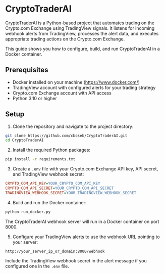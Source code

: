 # CryptoTraderAI

CryptoTraderAI is a Python-based project that automates trading on the Crypto.com Exchange using TradingView signals. It listens for incoming webhook alerts from TradingView, processes the alert data, and executes appropriate trading actions on the Crypto.com Exchange.

This guide shows you how to configure, build, and run CryptoTraderAI in a Docker container.

## Prerequisites

- Docker installed on your machine (https://www.docker.com/)
- TradingView account with configured alerts for your trading strategy
- Crypto.com Exchange account with API access
- Python 3.10 or higher

## Setup

1. Clone the repository and navigate to the project directory:

```bash
git clone https://github.com/cboseb/CryptoTraderAI.git
cd CryptoTraderAI
```

2. Install the required Python packages:

```bash
pip install -r requirements.txt
```

3. Create a `.env` file with your Crypto.com Exchange API key, API secret, and TradingView webhook secret:

```ini
CRYPTO_COM_API_KEY=YOUR_CRYPTO_COM_API_KEY
CRYPTO_COM_API_SECRET=YOUR_CRYPTO_COM_API_SECRET
TRADINGVIEW_WEBHOOK_SECRET=YOUR_TRADINGVIEW_WEBHOOK_SECRET
```

4. Build and run the Docker container:

```bash
python run_docker.py
```

The CryptoTraderAI webhook server will run in a Docker container on port 8000.

5. Configure your TradingView alerts to use the webhook URL pointing to your server:

```
http://your_server_ip_or_domain:8000/webhook
```

Include the TradingView webhook secret in the alert message if you configured one in the `.env` file.
